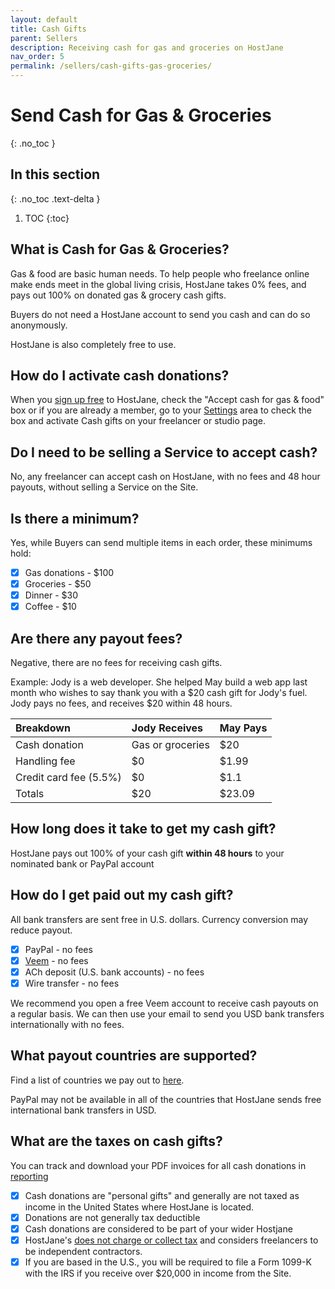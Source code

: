 ```yaml
---
layout: default
title: Cash Gifts
parent: Sellers
description: Receiving cash for gas and groceries on HostJane
nav_order: 5
permalink: /sellers/cash-gifts-gas-groceries/
---
```


# Send Cash for Gas & Groceries
{: .no_toc }

## In this section
{: .no_toc .text-delta }

1. TOC
{:toc}

## What is Cash for Gas & Groceries?

<span class="blue">Gas & food are basic human needs. To help people who freelance online make ends meet in the global living crisis, HostJane takes 0% fees, and pays out 100% on donated gas & grocery cash gifts.</span>

<span class="green">Buyers do not need a HostJane account to send you cash and can do so anonymously.</span>

HostJane is also completely free to use. 

## How do I activate cash donations?

<span class="yellow">When you [sign up free](https://www.hostjane.com) to HostJane, check the "Accept cash for gas & food" box or if you are already a member, go to your [Settings](https://www.hostjane.com/marketplace/settings) area to check the box and activate Cash gifts on your freelancer or studio page. </span>

## Do I need to be selling a Service to accept cash?

<span class="red">No, any freelancer can accept cash on HostJane, with no fees and 48 hour payouts, without selling a Service on the Site.</span>

## Is there a minimum?

Yes, while Buyers can send multiple items in each order, these minimums hold:

- [x] Gas donations - $100
- [x] Groceries - $50
- [x] Dinner - $30
- [x] Coffee - $10

## Are there any payout fees?

<span class="green">Negative, there are no fees for receiving cash gifts.<span>

Example: Jody is a web developer. She helped May build a web app last month who wishes to say thank you with a $20 cash gift for Jody's fuel. Jody pays no fees, and receives $20 within 48 hours.

| Breakdown       | Jody Receives       | May Pays |
|:-------------|:------------------|:------|
| Cash donation           | Gas or groceries | $20  |
| Handling fee | $0   | $1.99  |
| Credit card fee (5.5%)           | $0      | $1.1  |
| Totals           | $20 | $23.09  |

## How long does it take to get my cash gift?

<span class="yellow">HostJane pays out 100% of your cash gift <strong>within 48 hours</strong> to your nominated bank or PayPal account</span>

## How do I get paid out my cash gift?

 <span class="purple">All bank transfers are sent free in U.S. dollars. Currency conversion may reduce payout.</span>

- [x] PayPal - no fees
- [x] [Veem](https://www.veem.com) - no fees 
- [x] ACh deposit (U.S. bank accounts) - no fees
- [x] Wire transfer - no fees

<span class="green">We recommend you open a free Veem account to receive cash payouts on a regular basis. We can then use your email to send you USD bank transfers internationally with no fees.</span>

## What payout countries are supported?

Find a list of countries we pay out to [here](/sellers/payments-tax-credits/#country-information-for-wire-payments).

<span class="blue">PayPal may not be available in all of the countries that HostJane sends free international bank transfers in USD.</span>

## What are the taxes on cash gifts?

<span class="purple">You can track and download your PDF invoices for all cash donations in [reporting](https://www.hostjane.com/marketplace/reporting)</span>

- [x] Cash donations are "personal gifts" and generally are not taxed as income in the United States where HostJane is located.
- [x] Donations are not generally tax deductible
- [x] Cash donations are considered to be part of your wider Hostjane 
- [x] HostJane's [does not charge or collect tax](/sellers/payments-tax-credits/#hostjane-asked-for-my-tax-information-why) and considers freelancers to be independent contractors.
- [x] If you are based in the U.S., you will be required to file a Form 1099-K with the IRS if you receive over $20,000 in income from the Site. 